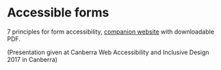 # Accessible forms
7 principles for form accessibility, [companion website](https://www.canaxess.com.au/InfoCard/forms) with downloadable PDF.

(Presentation given at Canberra Web Accessibility and Inclusive Design 2017 in Canberra)
